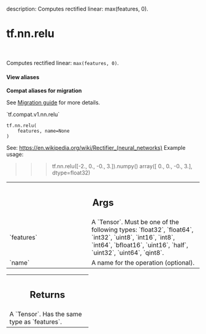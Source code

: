 description: Computes rectified linear: max(features, 0).

<div itemscope itemtype="http://developers.google.com/ReferenceObject">
<meta itemprop="name" content="tf.nn.relu" />
<meta itemprop="path" content="Stable" />
</div>

# tf.nn.relu

<!-- Insert buttons and diff -->

<table class="tfo-notebook-buttons tfo-api nocontent" align="left">

</table>



Computes rectified linear: `max(features, 0)`.

<section class="expandable">
  <h4 class="showalways">View aliases</h4>
  <p>
<b>Compat aliases for migration</b>
<p>See
<a href="https://www.tensorflow.org/guide/migrate">Migration guide</a> for
more details.</p>
<p>`tf.compat.v1.nn.relu`</p>
</p>
</section>

<pre class="devsite-click-to-copy prettyprint lang-py tfo-signature-link">
<code>tf.nn.relu(
    features, name=None
)
</code></pre>



<!-- Placeholder for "Used in" -->

See: https://en.wikipedia.org/wiki/Rectifier_(neural_networks)
Example usage:
>>> tf.nn.relu([-2., 0., -0., 3.]).numpy()
array([ 0.,  0., -0.,  3.], dtype=float32)

<!-- Tabular view -->
 <table class="responsive fixed orange">
<colgroup><col width="214px"><col></colgroup>
<tr><th colspan="2"><h2 class="add-link">Args</h2></th></tr>

<tr>
<td>
`features`
</td>
<td>
A `Tensor`. Must be one of the following types: `float32`, `float64`, `int32`, `uint8`, `int16`, `int8`, `int64`, `bfloat16`, `uint16`, `half`, `uint32`, `uint64`, `qint8`.
</td>
</tr><tr>
<td>
`name`
</td>
<td>
A name for the operation (optional).
</td>
</tr>
</table>



<!-- Tabular view -->
 <table class="responsive fixed orange">
<colgroup><col width="214px"><col></colgroup>
<tr><th colspan="2"><h2 class="add-link">Returns</h2></th></tr>
<tr class="alt">
<td colspan="2">
A `Tensor`. Has the same type as `features`.
</td>
</tr>

</table>

